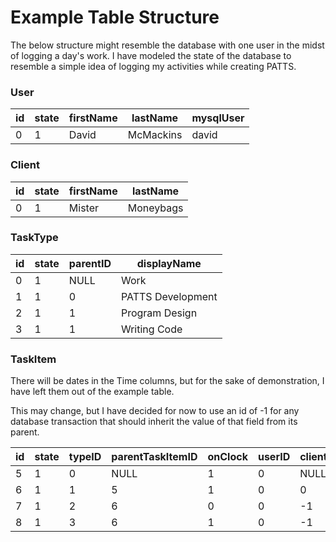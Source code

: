 Example Table Structure
=======================

The below structure might resemble the database with one user in the midst of
logging a day's work. I have modeled the state of the database to resemble a
simple idea of logging my activities while creating PATTS.

### User

id  | state | firstName | lastName  | mysqlUser
--- | ----- | --------- | --------- | ---------
0   | 1     | David     | McMackins | david

### Client

id  | state | firstName | lastName
--- | ----- | --------- | ---------
0   | 1     | Mister    | Moneybags

### TaskType

id  | state | parentID | displayName
--- | ----- | -------- | -----------------
0   | 1     | NULL     | Work
1   | 1     | 0        | PATTS Development
2   | 1     | 1        | Program Design
3   | 1     | 1        | Writing Code

### TaskItem

There will be dates in the Time columns, but for the sake of demonstration, I
have left them out of the example table.

This may change, but I have decided for now to use an id of -1 for any 
database transaction that should inherit the value of that field from its 
parent.

id  | state | typeID | parentTaskItemID | onClock | userID | clientID | startTime | endTime
--- | ----- | ------ | ---------------- | ------- | ------ | -------- | --------- | -------
5   | 1     | 0      | NULL             | 1       | 0      | NULL     | 9:00      | NULL
6   | 1     | 1      | 5                | 1       | 0      | 0        | 9:00      | NULL
7   | 1     | 2      | 6                | 0       | 0      | -1       | 9:00      | 10:00
8   | 1     | 3      | 6                | 1       | 0      | -1       | 10:30     | NULL

